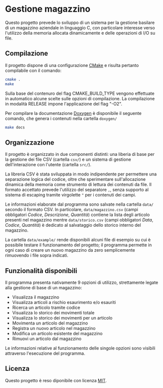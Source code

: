 # Gestione magazzino

Questo progetto prevede lo sviluppo di un sistema per la gestione basilare di un magazzino aziendale in linguaggio C, con particolare interesse verso l'utilizzo della memoria allocata dinamicamente e delle operazioni di I/O su file.

## Compilazione

Il progetto dispone di una configurazione [CMake](https://cmake.org/) e risulta pertanto compilabile con il comando:
```bash
cmake .
make
```

Sulla base del contenuro del flag CMAKE_BUILD_TYPE vengono effettuate in automatico alcune scelte sulle opzioni di compilazione.
La compilazione in modalità RELEASE impone l'applicazione del flag "-O2".

Per compilare la documentazione [Doxygen](https://www.doxygen.nl/index.html) è disponibile il seguente comando, che genera i contenuti nella cartella `doxygen/`
```bash
make docs
```

## Organizzazione

Il progetto è organizzato in due componenti distinti: una liberia di base per la gestione dei file CSV (cartella `csv/`) e un sistema di gestione dell'interazione con l'utente (cartella `src/`).

La libreria CSV è stata sviluppata in modo indipendente per permettere una separazione logica del codice, oltre che sperimentare sull'allocazione dinamica della memoria come strumento di lettura dei contenuti da file.
Il formato accettato prevede l'utilizzo del separatore `,`, senza supporto al sistema di escaping tramite virgolette `"` per i contenuti dei campi.

Le informazioni elaborate dal programma sono salvate nella cartella `data/` secondo il formato CSV.
In particolare, `data/magazzino.csv` (campi obbligatori *Codice*, *Descrizione*, *Quantità*) contiene la lista degli articolo presenti nel magazzino mentre `data/storico.csv` (campi obbligatori *Data*, *Codice*, *Quantità*) è dedicato al salvataggio dello storico interno del magazzino.

La cartella `data/example/` rende disponibili alcuni file di esempio su cui è possibile testare il funzionamento del progetto; il programma permette in ogni caso di creare un nuovo magazzino da zero semplicemente rimuovendo i file sopra indicati.

## Funzionalità disponibili

Il programma presenta nativamente 9 opzioni di utilizzo, strettamente legate alla gestione di base di un magazzino:
 - Visualizza il magazzino
 - Visualizza articoli a rischio esaurimento e/o esauriti
 - Ricerca un articolo tramite codice
 - Visualizza lo storico dei movimenti totale
 - Visualizza lo storico dei movimenti per un articolo
 - Movimenta un articolo del magazzino
 - Registra un nuovo articolo nel magazzino
 - Modifica un articolo esistente del magazzino
 - Rimuovi un articolo dal magazzino

Le informazioni relative al funzionamento delle singole opzioni sono visibili attraverso l'esecuzione del programma.

## Licenza

Questo progetto è reso diponibile con licenza [MIT](https://github.com/Dasc3er/gestione-magazzino/blob/master/LICENSE).
